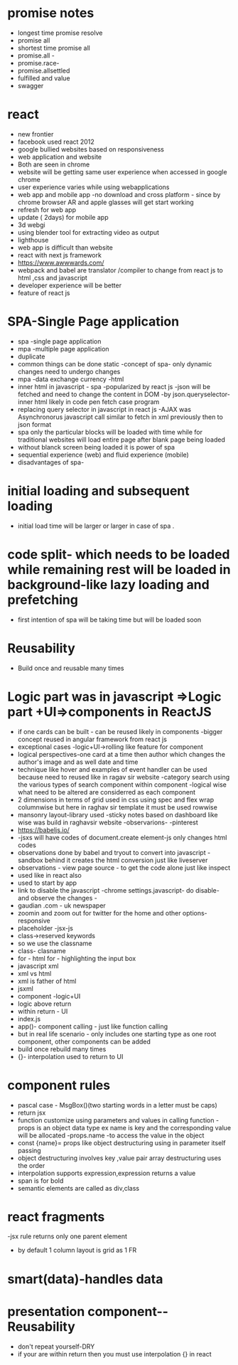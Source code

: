 # promise notes
- longest time promise resolve 
- promise all
- shortest time promise all 
- promise.all - 
- promise.race-
- promise.allsettled
- fulfilled and value
- swagger
# react
- new frontier
- facebook used react 2012
- google bullied  websites based on responsiveness
- web application and website
- Both are seen in chrome
- website will be getting same user experience when accessed in google chrome
- user experience varies while using webapplications
- web app and mobile app
-no download and cross platform - since by chrome browser AR and apple glasses will get start working
- refresh for web app
- update ( 2days) for mobile app
- 3d webgi
- using blender tool for extracting video as output
- lighthouse
- web app is difficult than website
- react with next js framework
- https://www.awwwards.com/
- webpack and babel are translator /compiler  to change from react js to html ,css and javascript
- developer experience will be better
- feature of react js 
# SPA-Single Page application
- spa -single page application
- mpa -multiple page application
- duplicate 
- common things can be done static  -concept of spa- only dynamic changes need to undergo changes
- mpa -data exchange currency -html
- inner html in javascript - spa -popularized by react js -json will be fetched and need to change the content in DOM -by json.queryselector-inner html likely in code pen  fetch case program
-  replacing query selector in javascript in react js -AJAX was Asynchronorus javascript call similar to fetch in xml previously then to json format 
- spa only the particular blocks will be  loaded with time while for traditional websites will load entire page after blank page being loaded 
- without blanck screen being loaded it is power of spa
- sequential experience (web) and fluid experience (mobile)
- disadvantages of spa- 
# initial loading and subsequent loading
- initial load time will be larger or larger in case of spa .
# code split- which needs to be loaded while remaining rest will be loaded in background-like lazy loading and prefetching
-  first intention of spa will be taking time but will be loaded soon
# Reusability
-  Build once and reusable many times
# Logic part was in javascript =>Logic part +UI=>components in ReactJS
- if one cards can be built - can be reused likely in components -bigger concept reused in angular framework from react js
- exceptional cases -logic+UI->rolling like feature for component
- logical perspectives-one card at a time then author which changes the author's image  and as well date and time 
- technique like hover and examples of event handler  can be used  because need to reused like in ragav sir website -category search using the various types of search component within component -logical wise what need to be altered are considerred as each component
- 2 dimensions in terms of grid used in css using spec and flex wrap  columnwise  but here in raghav sir template it must be used rowwise 
- mansonry layout-library used   -sticky notes  based on dashboard like wise  was build in raghavsir website -observarions- 
-pinterest
- https://babeljs.io/
- -jsxs will have codes of document.create element-js only changes html codes
- observations done by babel  and tryout to convert into javascript - sandbox behind it creates the html conversion just like liveserver
- observations - view page source - to get the code alone just like inspect 
- used like in react also 
- used to start by app
- link to disable the javascript 
-chrome settings.javascript- do disable- and observe the changes -
- gaudian .com - uk newspaper
- zoomin and zoom out for twitter  for the home and other options-responsive 
- placeholder 
-jsx-js
- class->reserved keywords
- so we use the classname 
- class- clasname
- for - html for - highlighting the input box
- javascript xml
- xml vs html
- xml is father of html
- jsxml
- component -logic+UI
- logic   above return 
- within return - UI 
- index.js
- app()- component calling <APP/>- just like function calling
- but in real life scenario - only  includes one starting type as one root component, other components can be added
- build once rebuild many times
- {}- interpolation used to return to UI 
# component rules
- pascal case - MsgBox()(two starting words in a letter must be caps)
- return jsx
- function customize using parameters and  values in calling function
-props is an object data type ex name is key and the corresponding value will be allocated 
-props.name -to access the value in the object
- const {name}= props like object destructuring using in parameter itself passing 
- object destructuring involves key ,value pair array destructuring uses the order
- interpolation supports expression,expression returns a value
- span is for bold
- semantic elements are called as div,class 
# react fragments 
-jsx rule returns only one parent element
- by default 1 column layout is grid as 1 FR
# smart(data)-handles data 
# presentation component--Reusability 
- don't repeat yourself-DRY
- if your are within return then you must use interpolation {} in react